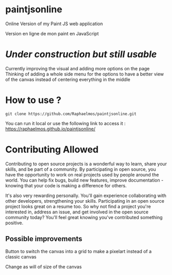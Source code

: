 # paintjsonline

Online Version of my Paint JS web application

Version en ligne de mon paint en JavaScript

# *Under construction but still usable*

Currently improving the visual and adding more options on the page
Thinking of adding a whole side menu for the options to have a better view of the canvas instead of centering everything in the middle

# How to use ? 
```
git clone https://github.com/Raphaelmos/paintjsonline.git
```

You can run it local or use the following link to access it : https://raphaelmos.github.io/paintjsonline/

# Contributing Allowed

Contributing to open source projects is a wonderful way to learn, share your skills, and be part of a community. By participating in open source, you have the opportunity to work on real projects used by people around the world. You can help fix bugs, build new features, improve documentation - knowing that your code is making a difference for others.

It's also very rewarding personally. You'll gain experience collaborating with other developers, strengthening your skills. Participating in an open source project looks great on a resume too. So why not find a project you're interested in, address an issue, and get involved in the open source community today? You'll feel great knowing you've contributed something positive.

## Possible improvements 

Button to switch the canvas into a grid to make a pixelart instead of a classic canvas

Change as will of size of the canvas
